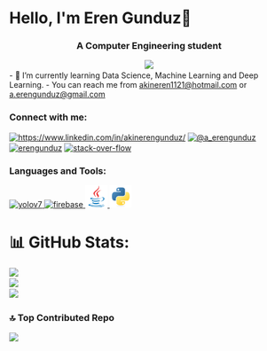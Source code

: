 <h1>Hello, I'm Eren Gunduz👋</h1>
<h3 align="center">A Computer Engineering student</h3>
<div id="header" align="center">
  <img src="https://media.giphy.com/media/LaVp0AyqR5bGsC5Cbm/giphy.gif" width="100"/>
</div>
- 🌱 I’m currently learning Data Science, Machine Learning and Deep Learning.
- You can reach me from <a href="akineren1121@hotmail.com"/>akineren1121@hotmail.com</a> or <a href="a.erengunduz@gmail.com"/>a.erengunduz@gmail.com</a>

<h3 align="left">Connect with me:</h3>
<p align="left">
<a href="https://www.linkedin.com/in/akinerengunduz/" target="blank"><img align="center" src="https://raw.githubusercontent.com/rahuldkjain/github-profile-readme-generator/master/src/images/icons/Social/linked-in-alt.svg" alt="https://www.linkedin.com/in/akinerengunduz/" height="30" width="40" /></a>
<a href="https://www.hackerrank.com/a_erengunduz" target="blank"><img align="center" src="https://raw.githubusercontent.com/rahuldkjain/github-profile-readme-generator/master/src/images/icons/Social/hackerrank.svg" alt="@a_erengunduz" height="30" width="40" /></a>
<a href="https://leetcode.com/user2668E/" target="blank"><img align="center" src="https://raw.githubusercontent.com/rahuldkjain/github-profile-readme-generator/master/src/images/icons/Social/leet-code.svg" alt="erengunduz" height="30" width="40" /></a>
<a href="https://stackoverflow.com/users/20018335/erengndz" target="blank"><img align="center" src="https://content.presspage.com/uploads/2658/c800_logo-stackoverflow-square.jpg?98978" alt="stack-over-flow" height="30" width="40" /></a>
</p>

<h3 align="left">Languages and Tools:</h3>
<p align="left"> <a href="https://github.com/WongKinYiu/yolov7" target="_blank" rel="noreferrer"> <img src="https://editor.analyticsvidhya.com/uploads/18913image-removebg-preview%20(2).png" alt="yolov7" width="40" height="40"/> </a> <a href="https://opencv.org/" target="_blank" rel="noreferrer"> <img src="https://upload.wikimedia.org/wikipedia/commons/thumb/3/32/OpenCV_Logo_with_text_svg_version.svg/180px-OpenCV_Logo_with_text_svg_version.svg.png" alt="firebase" width="40" height="40"/> </a> <a href="https://www.java.com" target="_blank" rel="noreferrer"> <img src="https://raw.githubusercontent.com/devicons/devicon/master/icons/java/java-original.svg" alt="java" width="40" height="40"/> </a> <a href="https://www.python.org" target="_blank" rel="noreferrer"> <img src="https://raw.githubusercontent.com/devicons/devicon/master/icons/python/python-original.svg" alt="python" width="40" height="40"/> </a> 

# 📊 GitHub Stats:
![](https://github-readme-stats.vercel.app/api?username=ErenGunduzz&theme=dark&hide_border=false&include_all_commits=true&count_private=true)<br/>
![](https://github-readme-streak-stats.herokuapp.com/?user=ErenGunduzz&theme=dark&hide_border=false)<br/>
![](https://github-readme-stats.vercel.app/api/top-langs/?username=ErenGunduzz&theme=dark&hide_border=false&include_all_commits=true&count_private=true&layout=compact)

### 🔝 Top Contributed Repo
![](https://github-contributor-stats.vercel.app/api?username=ErenGunduzz&limit=5&theme=dark&combine_all_yearly_contributions=true)


